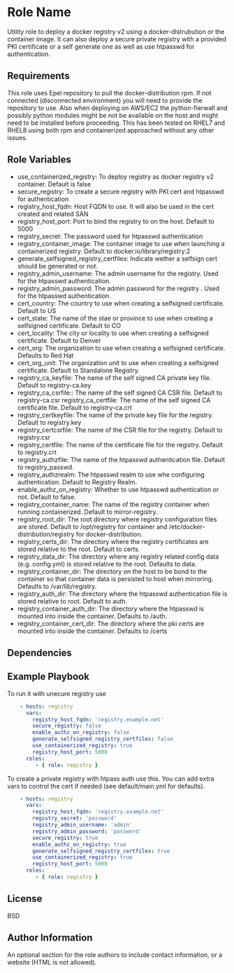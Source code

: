 Role Name
=========

Utility role to deploy a docker registry v2 using a docker-distrubution or the container image. 
It can also deploy a secure private registry with a provided PKI certificate or a self generate one as well as use htpasswd for authentication. 

Requirements
------------

This role uses Epel repository to pull the docker-distribution rpm. 
If not connected (disconnected environment) you will need to provide the repository to use. 
Also when deploying on AWS/EC2 the python-fierwall and possibly python modules might be not be available on the host and might need to be installed before proceeding. 
This has been tested on RHEL7 and RHEL8 using both rpm and containerized approached without any other issues.

Role Variables
--------------

- use_containerized_registry: To deploy registry as docker registry v2 container. Default is false
- secure_registry: To create a secure registry with PKI cert and htpasswd for authentication
- registry_host_fqdn: Host FQDN to use. It will also be used in the cert created and related SAN
- registry_host_port: Port to bind the registry to on the host. Default to 5000
- registry_secret: The password used for htpasswd authentication
- registry_container_image: The container image to use when launching a containerized registry. Default to docker.io/library/registry:2
- generate_selfsigned_registry_certfiles: Indicate wether a selfsign cert should be generated or not.
- registry_admin_username: The admin username for the registry. Used for the htpasswd authentication.
- registry_admin_password: The admin password for the registry . Used for the htpasswd authentication.
- cert_country: The country to use when creating a selfsigned certificate. Default to US
- cert_state: The name of the stae or province to use when creating a selfsigned certificate. Default to CO
- cert_locality: The city or locality to use when creating a selfsigned certificate. Default to Denver
- cert_org: The organization to use when creating a selfsigned certificate. Defaults to Red Hat
- cert_org_unit: The organization unit to use when creating a selfsigned certificate. Default to Standalone Registry.
- registry_ca_keyfile: The name of the self signed CA private key file. Default to registry-ca.key
- registry_ca_csrfile:: The name of the self signed CA CSR file. Default to registry-ca.csr
registry_ca_certfile: The name of the self signed CA certificate file. Default to registry-ca.crt
- registry_certkeyfile: The name of the private key file for the registry. Default to registry.key
- registry_certcsrfile: The name of the CSR file for the registry. Default to registry.csr
- registry_certfile: The name of the certificate file for the registry. Default to registry.crt
- registry_authzfile: The name of the htpasswd authentication file. Default to registry_passwd.
- registry_authzrealm: The htpasswd realm to use whe configuring authentication. Default to Registry Realm.
- enable_authz_on_registry: Whether to use htpasswd authentication or not. Default to false.
- registry_container_name: The name of the registry container when running containerized. Default to mirror-registry.
- registry_root_dir: The root directory where registry configuration files are stored. Default to /opt/registry for container and /etc/docker-distribution/registry for docker-distribution.
- registry_certs_dir: The directory where the registry certificates are stored relative to the root. Default to certs.
- registry_data_dir: The directory where any registry related config data (e.g. config.yml) is stored relative to the root. Defaults to data.
- registry_container_dir: The directory on the host to be bond to the container so that container data is persisted to host when mirroring. Defaults to /var/lib/registry.
- registry_auth_dir: The directory where the htpasswd authentication file is stored relative to root. Default to auth.
- registry_container_auth_dir: The directory where the htpasswd is mounted into inside the container. Defaults to /auth.
- registry_container_cert_dir: The directory where the pki certs are mounted into inside the container. Defaults to /certs


Dependencies
------------


Example Playbook
----------------

To run it with unecure registry use
```yaml
    - hosts: registry
      vars:
        registry_host_fqdn: 'registry.example.net'
        secure_registry: false
        enable_authz_on_registry: false
        generate_selfsigned_registry_certfiles: false
        use_containerized_registry: true 
        registry_host_port: 5000
      roles:
         - { role: registry }
```

To create a private registry with htpass auth use this. 
You can add extra vars to control the cert if needed (see default/main.yml for defaults).
```yaml
    - hosts: registry
      vars:
        registry_host_fqdn: 'registry.example.net'
        registry_secret: 'password'
        registry_admin_username: 'admin'
        registry_admin_password: 'password'
        secure_registry: true
        enable_authz_on_registry: true
        generate_selfsigned_registry_certfiles: true
        use_containerized_registry: true 
        registry_host_port: 5000
      roles:
         - { role: registry }
```

License
-------

BSD

Author Information
------------------

An optional section for the role authors to include contact information, or a website (HTML is not allowed).
